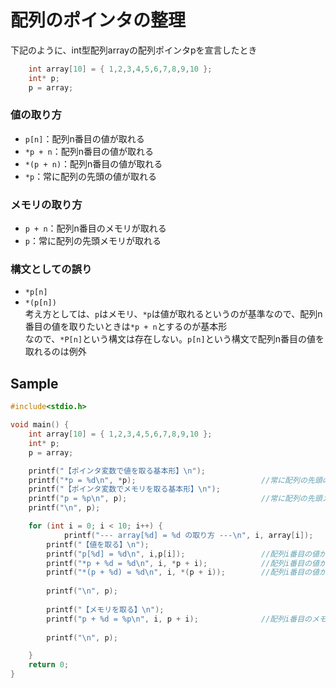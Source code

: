 # 配列のポインタの整理
下記のように、int型配列arrayの配列ポインタpを宣言したとき
```c
	int array[10] = { 1,2,3,4,5,6,7,8,9,10 };
	int* p;
	p = array;
```
### 値の取り方
- `p[n]`：配列n番目の値が取れる
- `*p + n`：配列n番目の値が取れる
- `*(p + n)`：配列n番目の値が取れる
- `*p`：常に配列の先頭の値が取れる

### メモリの取り方
- `p + n`：配列n番目のメモリが取れる
- `p`：常に配列の先頭メモリが取れる

### 構文としての誤り
- `*p[n]`
- `*(p[n])`  
考え方としては、`p`はメモリ、`*p`は値が取れるというのが基準なので、配列n番目の値を取りたいときは`*p + n`とするのが基本形  
なので、`*P[n]`という構文は存在しない。`p[n]`という構文で配列n番目の値を取れるのは例外

## Sample
```c
#include<stdio.h>

void main() {
	int array[10] = { 1,2,3,4,5,6,7,8,9,10 };
	int* p;
	p = array;

	printf("【ポインタ変数で値を取る基本形】\n");
	printf("*p = %d\n", *p);						    //常に配列の先頭の値が取れる
	printf("【ポインタ変数でメモリを取る基本形】\n");
	printf("p = %p\n", p);							    //常に配列の先頭メモリが取れる
	printf("\n", p);

	for (int i = 0; i < 10; i++) {
			printf("--- array[%d] = %d の取り方 ---\n", i, array[i]);
		printf("【値を取る】\n");			
		printf("p[%d] = %d\n", i,p[i]);					//配列i番目の値が取れる
		printf("*p + %d = %d\n", i, *p + i);			//配列i番目の値が取れる
		printf("*(p + %d) = %d\n", i, *(p + i));		//配列i番目の値が取れる
		
		printf("\n", p);
	
		printf("【メモリを取る】\n");		
		printf("p + %d = %p\n", i, p + i);				//配列i番目のメモリが取れる
		
		printf("\n", p);

	}
	return 0;
}
```